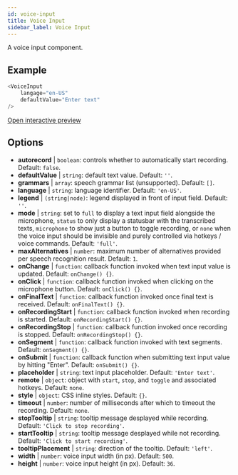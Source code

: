 ```yaml
---
id: voice-input
title: Voice Input
sidebar_label: Voice Input
---
```


A voice input component.

## Example

``` js
<VoiceInput
    langage="en-US"
    defaultValue="Enter text"
/>
```

[Open interactive preview](https://isle.heinz.cmu.edu/components/voice-input/)

## Options

* __autorecord__ | `boolean`: controls whether to automatically start recording. Default: `false`.
* __defaultValue__ | `string`: default text value. Default: `''`.
* __grammars__ | `array`: speech grammar list (unsupported). Default: `[]`.
* __language__ | `string`: language identifier. Default: `'en-US'`.
* __legend__ | `(string|node)`: legend displayed in front of input field. Default: `''`.
* __mode__ | `string`: set to `full` to display a text input field alongside the microphone, `status` to only display a statusbar with the transcribed texts, `microphone` to show just a button to toggle recording, or `none` when the voice input should be invisible and purely controlled via hotkeys / voice commands. Default: `'full'`.
* __maxAlternatives__ | `number`: maximum number of alternatives provided per speech recognition result. Default: `1`.
* __onChange__ | `function`: callback function invoked when text input value is updated. Default: `onChange() {}`.
* __onClick__ | `function`: callback function invoked when clicking on the microphone button. Default: `onClick() {}`.
* __onFinalText__ | `function`: callback function invoked once final text is received. Default: `onFinalText() {}`.
* __onRecordingStart__ | `function`: callback function invoked when recording is started. Default: `onRecordingStart() {}`.
* __onRecordingStop__ | `function`: callback function invoked once recording is stopped. Default: `onRecordingStop() {}`.
* __onSegment__ | `function`: callback function invoked with text segments. Default: `onSegment() {}`.
* __onSubmit__ | `function`: callback function when submitting text input value by hitting "Enter". Default: `onSubmit() {}`.
* __placeholder__ | `string`: text input placeholder. Default: `'Enter text'`.
* __remote__ | `object`: object with `start`, `stop`, and `toggle` and associated hotkeys. Default: `none`.
* __style__ | `object`: CSS inline styles. Default: `{}`.
* __timeout__ | `number`: number of milliseconds after which to timeout the recording. Default: `none`.
* __stopTooltip__ | `string`: tooltip message desplayed while recording. Default: `'Click to stop recording'`.
* __startTooltip__ | `string`: tooltip message desplayed while not recording. Default: `'Click to start recording'`.
* __tooltipPlacement__ | `string`: direction of the tooltip. Default: `'left'`.
* __width__ | `number`: voice input width (in px). Default: `500`.
* __height__ | `number`: voice input height (in px). Default: `36`.
